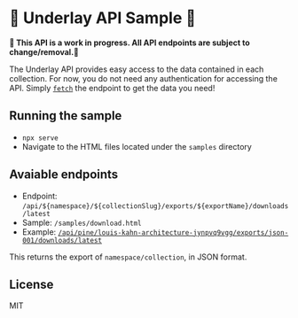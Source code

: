 # 🚧 Underlay API Sample 🚧

**🚧 This API is a work in progress. All API endpoints are subject to change/removal.🚧**

The Underlay API provides easy access to the data contained in each collection.
For now, you do not need any authentication for accessing the API. Simply [`fetch`](https://github.github.io/fetch/) the endpoint to get the data you need!

## Running the sample

- `npx serve`
- Navigate to the HTML files located under the `samples` directory

## Avaiable endpoints

- Endpoint: `/api/${namespace}/${collectionSlug}/exports/${exportName}/downloads/latest`
- Sample: `/samples/download.html`
- Example: [`/api/pine/louis-kahn-architecture-jynpvq9vgg/exports/json-001/downloads/latest`](https://dev.underlay.org/api/pine/louis-kahn-architecture-jynpvq9vgg/exports/json-001/downloads/latest)

This returns the export of `namespace/collection`, in JSON format.

## License

MIT
